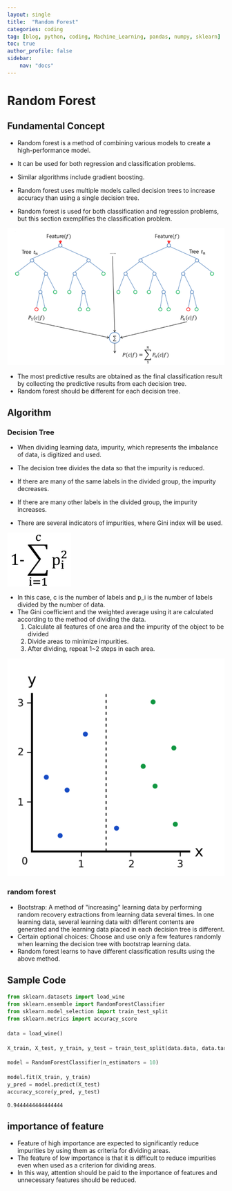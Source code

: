 ```yaml
---
layout: single
title:  "Random Forest"
categories: coding
tag: [blog, python, coding, Machine_Learning, pandas, numpy, sklearn]
toc: true
author_profile: false
sidebar:
    nav: "docs"
---
```


# Random Forest

## Fundamental Concept

- Random forest is a method of combining various models to create a high-performance model.
- It can be used for both regression and classification problems.
- Similar algorithms include gradient boosting.

- Random forest uses multiple models called decision trees to increase accuracy than using a single decision tree.
- Random forest is used for both classification and regression problems, but this section exemplifies the classification problem.

![img](/images/2022-04-03-Random_Forest/random_forest.png)

- The most predictive results are obtained as the final classification result by collecting the predictive results from each decision tree.
- Random forest should be different for each decision tree.

## Algorithm

### Decision Tree

- When dividing learning data, impurity, which represents the imbalance of data, is digitized and used.
- The decision tree divides the data so that the impurity is reduced.
- If there are many of the same labels in the divided group, the impurity decreases.
- If there are many other labels in the divided group, the impurity increases.

- There are several indicators of impurities, where Gini index will be used.

![img](/images/2022-04-03-Random_Forest/Gini_index.png)

- In this case, c is the number of labels and p_i is the number of labels divided by the number of data.
- The Gini coefficient and the weighted average using it are calculated according to the method of dividing the data.
    1. Calculate all features of one area and the impurity of the object to be divided
    2. Divide areas to minimize impurities.
    3. After dividing, repeat 1~2 steps in each area.
    
![img](/images/2022-04-03-Random_Forest/gini_index_1.png)

### random forest

- Bootstrap: A method of "increasing" learning data by performing random recovery extractions from learning data several times. In one learning data, several learning data with different contents are generated and the learning data placed in each decision tree is different.
- Certain optional choices: Choose and use only a few features randomly when learning the decision tree with bootstrap learning data.
- Random forest learns to have different classification results using the above method.

## Sample Code


```python
from sklearn.datasets import load_wine
from sklearn.ensemble import RandomForestClassifier
from sklearn.model_selection import train_test_split
from sklearn.metrics import accuracy_score

data = load_wine()

X_train, X_test, y_train, y_test = train_test_split(data.data, data.target, test_size = 0.3)

model = RandomForestClassifier(n_estimators = 10)

model.fit(X_train, y_train)
y_pred = model.predict(X_test)
accuracy_score(y_pred, y_test)
```




    0.9444444444444444



## importance of feature

- Feature of high importance are expected to significantly reduce impurities by using them as criteria for dividing areas.
- The feature of low importance is that it is difficult to reduce impurities even when used as a criterion for dividing areas.
- In this way, attention should be paid to the importance of features and unnecessary features should be reduced.
